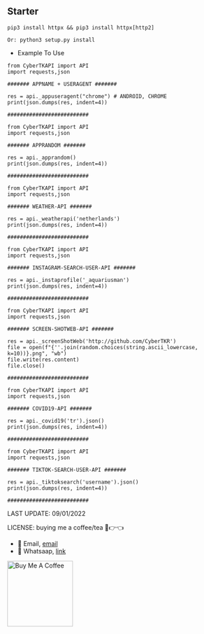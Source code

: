 ## Starter ##
```PY
pip3 install httpx && pip3 install httpx[http2]

Or: python3 setup.py install
```

- Example To Use

```PY
from CyberTKAPI import API
import requests,json

####### APPNAME + USERAGENT #######

res = api._appuseragent("chrome") # ANDROID, CHROME
print(json.dumps(res, indent=4))

##########################
```

```PY
from CyberTKAPI import API
import requests,json

####### APPRANDOM #######

res = api._apprandom()
print(json.dumps(res, indent=4))

##########################
```

```PY
from CyberTKAPI import API
import requests,json

####### WEATHER-API #######

res = api._weatherapi('netherlands')
print(json.dumps(res, indent=4))

##########################
```

```PY
from CyberTKAPI import API
import requests,json

####### INSTAGRAM-SEARCH-USER-API #######

res = api._instaprofile('_aquariusman')
print(json.dumps(res, indent=4))

##########################
```

```PY
from CyberTKAPI import API
import requests,json

####### SCREEN-SHOTWEB-API #######

res = api._screenShotWeb('http://github.com/CyberTKR')
file = open(f"{''.join(random.choices(string.ascii_lowercase, k=10))}.png", "wb")
file.write(res.content)
file.close()

##########################
```


```PY
from CyberTKAPI import API
import requests,json

####### COVID19-API #######

res = api._covid19('tr').json()
print(json.dumps(res, indent=4))

##########################
```


```PY
from CyberTKAPI import API
import requests,json

####### TIKTOK-SEARCH-USER-API #######

res = api._tiktoksearch('username').json()
print(json.dumps(res, indent=4))

##########################
```
LAST UPDATE: 09/01/2022


LICENSE: buying me a coffee/tea 🥺👉👈

- 💼 Email, [email](mailto:tolgkr@cybertkr.com)
- 💼 Whatsaap, [link](https://api.whatsapp.com/send?phone=31686208125)

<a href="https://www.buymeacoffee.com/cybertkr" target="_blank"><img src="https://cdn.buymeacoffee.com/buttons/v2/default-red.png" alt="Buy Me A Coffee" width="150" ></a>

